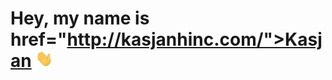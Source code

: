 # Hey, my name is <a color="green"> href="http://kasjanhinc.com/">Kasjan</a> <img src="./img/wave.gif" width="28">
